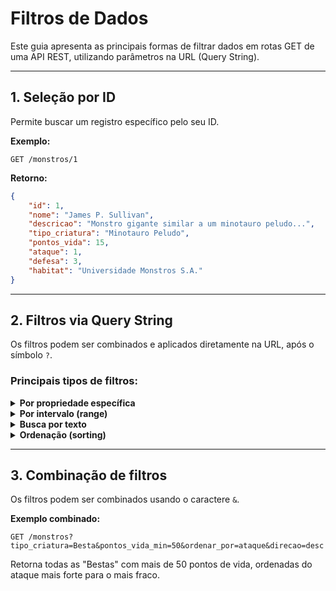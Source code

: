 
# Filtros de Dados

Este guia apresenta as principais formas de filtrar dados em rotas GET de uma API REST, utilizando parâmetros na URL (Query String).

---

## 1. Seleção por ID

Permite buscar um registro específico pelo seu ID.

**Exemplo:**

```http
GET /monstros/1
```

**Retorno:**
```json
{
    "id": 1,
    "nome": "James P. Sullivan",
    "descricao": "Monstro gigante similar a um minotauro peludo...",
    "tipo_criatura": "Minotauro Peludo",
    "pontos_vida": 15,
    "ataque": 1,
    "defesa": 3,
    "habitat": "Universidade Monstros S.A."
}
```

---

## 2. Filtros via Query String

Os filtros podem ser combinados e aplicados diretamente na URL, após o símbolo `?`.

### Principais tipos de filtros:

<details>
<summary><strong>Por propriedade específica</strong></summary>

Busca por valor exato de uma propriedade.

<br>
<strong>Sintaxe:</strong>
```http
GET /monstros?tipo_criatura=Besta
```
<strong>Retorno:</strong> Todos os monstros cujo tipo de criatura seja "Besta".
</details>

<details>
<summary><strong>Por intervalo (range)</strong></summary>

Ideal para propriedades numéricas ou datas.

<br>
<strong>Sintaxe:</strong>
```http
GET /monstros?pontos_vida_min=50&pontos_vida_max=150
```
<strong>Retorno:</strong> Monstros com pontos de vida entre 50 e 150.
</details>

<details>
<summary><strong>Busca por texto</strong></summary>

Busca por palavra-chave no nome ou descrição.

<br>
<strong>Sintaxe:</strong>
```http
GET /monstros?busca=fogo
GET /monstros?q=fogo
```
<strong>Retorno:</strong> Monstros cujo nome ou descrição contenha a palavra "fogo".
</details>

<details>
<summary><strong>Ordenação (sorting)</strong></summary>

Define a ordem dos resultados.

<br>
<strong>Sintaxe:</strong>
```http
GET /monstros?ordenar_por=ataque&direcao=desc
```
<strong>Retorno:</strong> Lista de monstros ordenada pelo ataque, do mais forte para o mais fraco.
</details>

---

## 3. Combinação de filtros

Os filtros podem ser combinados usando o caractere `&`.

**Exemplo combinado:**
```http
GET /monstros?tipo_criatura=Besta&pontos_vida_min=50&ordenar_por=ataque&direcao=desc
```
Retorna todas as "Bestas" com mais de 50 pontos de vida, ordenadas do ataque mais forte para o mais fraco.
